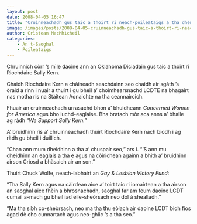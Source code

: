 ```yaml
---
layout: post
date: 2008-04-05 16:47
title: "Cruinneachadh gus taic a thoirt ri neach-poileataigs a tha dhen bheachd gu bheil a’ choimhearsnachd LCDTE nas miosa na ceannaircich"
image: /images/posts/2008-04-05-cruinneachadh-gus-taic-a-thoirt-ri-neach-poileataigs-a-tha-dhen-bheachd-gu-bheil-a-choimhearsnachd-lcdte-nas-miosa-na-ceannaircich.webp
author: Crìstean MacMhìcheil
categories:
    - An t-Saoghal
    - Poileataigs
---
```


Chruinnich còrr ’s mìle daoine ann an Oklahoma Diciadain gus taic a thoirt ri Riochdaire Sally Kern.

Chaidh Riochdaire Kern a chàineadh seachdainn seo chaidh air sgàth ’s òraid a rinn i nuair a thuirt i gu bheil a’ choimhearsnachd LCDTE na bhagairt nas motha ris na Stàitean Aonaichte na tha ceannaircich.

Fhuair an cruinneachadh urrasachd bhon a’ bhuidheann *Concerned Women for America* agus bho luchd-eaglaise. Bha bratach mòr aca anns a’ bhaile ag ràdh “*We Support Sally Kern.*”

A’ bruidhinn ris a’ chruinneachadh thuirt Riochdaire Kern nach biodh i ag ràdh gu bheil i duillich.

“Chan ann mum dheidhinn a tha a’ chuspair seo,” ars i. “‘S ann mu dheidhinn an eaglais a tha e agus na còirichean againn a bhith a’ bruidhinn airson Crìosd a bhàsaich air an son.”

Thuirt Chuck Wolfe, neach-labhairt an *Gay &amp; Lesbian Victory Fund*:

“Tha Sally Kern agus na càirdean aice a’ toirt taic ri iomairtean a tha airson an saoghal aice fhèin a bhrosnachadh, saoghal far am feum daoine LCDT cumail a-mach gu bheil iad eile-sheòrsach neo dol à shealladh.”

“Ma tha sibh co-sheòrsach, neo ma tha thu eòlach air daoine LCDT bidh fios agad dè cho cunnartach agus neo-ghlic ’s a tha seo.”
